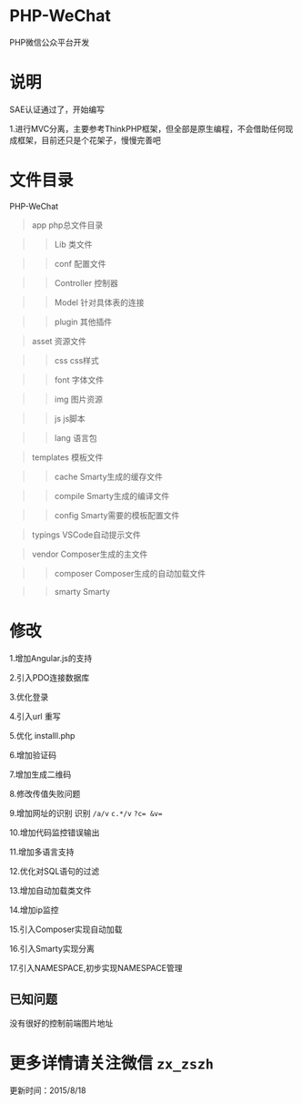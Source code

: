 # PHP-WeChat
PHP微信公众平台开发

# 说明
SAE认证通过了，开始编写

1.进行MVC分离，主要参考ThinkPHP框架，但全部是原生编程，不会借助任何现成框架，目前还只是个花架子，慢慢完善吧

# 文件目录

PHP-WeChat

>app    		php总文件目录

>>Lib			类文件

>>conf			配置文件

>>Controller	控制器

>>Model			针对具体表的连接

>>plugin		其他插件

>asset			资源文件

>>css			css样式

>>font			字体文件

>>img			图片资源

>>js			js脚本

>>lang			语言包

>templates      模板文件

>>cache			Smarty生成的缓存文件

>>compile		Smarty生成的编译文件

>>config		Smarty需要的模板配置文件

>typings		VSCode自动提示文件

>vendor			Composer生成的主文件

>>composer		Composer生成的自动加载文件

>>smarty		Smarty

# 修改
1.增加Angular.js的支持

2.引入PDO连接数据库

3.优化登录

4.引入url 重写

5.优化 installl.php

6.增加验证码

7.增加生成二维码

8.修改传值失败问题

9.增加网址的识别            识别 `/a/v` `c.*/v` `?c= &v= `

10.增加代码监控错误输出

11.增加多语言支持

12.优化对SQL语句的过滤

13.增加自动加载类文件

14.增加ip监控

15.引入Composer实现自动加载

16.引入Smarty实现分离

17.引入NAMESPACE,初步实现NAMESPACE管理


已知问题
-------

没有很好的控制前端图片地址


# 更多详情请关注微信 `zx_zszh`

更新时间：2015/8/18


